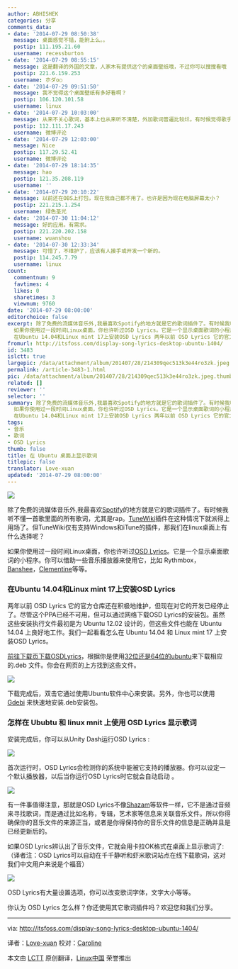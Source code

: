 ```yaml
---
author: ABHISHEK
categories: 分享
comments_data:
- date: '2014-07-29 08:50:38'
  message: 桌面感觉不错，能附上么。。
  postip: 111.195.21.60
  username: recessburton
- date: '2014-07-29 08:55:15'
  message: 这是翻译的外国的文章，人家木有提供这个的桌面壁纸哦，不过你可以搜搜看哦
  postip: 221.6.159.253
  username: 朩ダo○
- date: '2014-07-29 09:51:50'
  message: 我不觉得这个桌面壁纸有多好看啊？
  postip: 106.120.101.58
  username: linux
- date: '2014-07-29 10:03:00'
  message: 从来不关心歌词，基本上也从来听不清楚，外加歌词普遍比较烂。有时候觉得歌手只要配合音乐“啊啊啊……”就够了。
  postip: 112.111.17.243
  username: 微博评论
- date: '2014-07-29 12:03:00'
  message: Nice
  postip: 117.29.52.41
  username: 微博评论
- date: '2014-07-29 18:14:35'
  message: hao
  postip: 121.35.208.119
  username: ''
- date: '2014-07-29 20:10:22'
  message: 以前还在OBS上打包，现在我自己都不用了。也许是因为现在电脑屏幕太小？
  postip: 221.215.1.254
  username: 绿色圣光
- date: '2014-07-30 11:04:12'
  message: 好的应用。有需求。
  postip: 221.220.202.158
  username: wuanshou
- date: '2014-07-30 12:33:34'
  message: 可惜了，不维护了，应该有人接手或开发一个新的。
  postip: 114.245.7.79
  username: linux
count:
  commentnum: 9
  favtimes: 4
  likes: 0
  sharetimes: 3
  viewnum: 9760
date: '2014-07-29 08:00:00'
editorchoice: false
excerpt: 除了免费的流媒体音乐外,我最喜欢Spotify的地方就是它的歌词插件了。有时候我听不懂一首歌里面的所有歌词，尤其是rap。TuneWiki插件在这种情况下就派得上用场了。但TuneWiki仅有支持Windows和iTune的插件，那我们在linux桌面上有什么选择呢？
  如果你使用过一段时间Linux桌面，你也许听过OSD Lyrics。它是一个显示桌面歌词的小程序。你可以借助一些音乐播放器来使用它，比如 Rythmbox，Banshee，Clementine等等。
  在Ubuntu 14.04和Linux mint 17上安装OSD Lyrics 两年以前 OSD Lyrics 它的官方仓库还在积极地维护，但现在对它的开发已经停
fromurl: http://itsfoss.com/display-song-lyrics-desktop-ubuntu-1404/
id: 3483
islctt: true
largepic: /data/attachment/album/201407/28/214309qec513k3e44ro3zk.jpeg
permalink: /article-3483-1.html
pic: /data/attachment/album/201407/28/214309qec513k3e44ro3zk.jpeg.thumb.jpg
related: []
reviewer: ''
selector: ''
summary: 除了免费的流媒体音乐外,我最喜欢Spotify的地方就是它的歌词插件了。有时候我听不懂一首歌里面的所有歌词，尤其是rap。TuneWiki插件在这种情况下就派得上用场了。但TuneWiki仅有支持Windows和iTune的插件，那我们在linux桌面上有什么选择呢？
  如果你使用过一段时间Linux桌面，你也许听过OSD Lyrics。它是一个显示桌面歌词的小程序。你可以借助一些音乐播放器来使用它，比如 Rythmbox，Banshee，Clementine等等。
  在Ubuntu 14.04和Linux mint 17上安装OSD Lyrics 两年以前 OSD Lyrics 它的官方仓库还在积极地维护，但现在对它的开发已经停
tags:
- 音乐
- 歌词
- OSD Lyrics
thumb: false
title: 在 Ubuntu 桌面上显示歌词
titlepic: false
translator: Love-xuan
updated: '2014-07-29 08:00:00'
---
```


![](/data/attachment/album/201407/28/214309qec513k3e44ro3zk.jpeg)


除了免费的流媒体音乐外,我最喜欢[Spotify](http://itsfoss.com/install-spotify-ubuntu-1404/)的地方就是它的歌词插件了。有时候我听不懂一首歌里面的所有歌词，尤其是rap。[TuneWiki](http://www.tunewiki.com/)插件在这种情况下就派得上用场了。但TuneWiki仅有支持Windows和iTune的插件，那我们在linux桌面上有什么选择呢？


如果你使用过一段时间Linux桌面，你也许听过[OSD Lyrics](https://code.google.com/p/osd-lyrics)。它是一个显示桌面歌词的小程序。你可以借助一些音乐播放器来使用它，比如 Rythmbox，[Banshee](http://banshee.fm/)，[Clementine](https://www.clementine-player.org/)等等。


### 在Ubuntu 14.04和Linux mint 17上安装OSD Lyrics


两年以前 OSD Lyrics 它的官方仓库还在积极地维护，但现在对它的开发已经停止了。尽管这个PPA已经不可用，但可以通过网络下载OSD Lyrics的安装包。虽然这些安装执行文件最初是为 Ubuntu 12.02 设计的，但这些文件也能在 Ubuntu 14.04 上良好地工作。我们一起看看怎么在 Ubuntu 14.04 和 Linux mint 17 上安装OSD Lyrics。


[前往下载页下载OSDLyrics](https://code.google.com/p/osd-lyrics/downloads/list)，根据你是使用[32位还是64位的ubuntu](http://itsfoss.com/how-to-know-ubuntu-unity-version/)来下载相应的.deb 文件。你会在网页的上方找到这些文件。


![](/data/attachment/album/201407/28/214311icjnubsjjfjyuz3h.jpeg)


下载完成后，双击它通过使用Ubuntu软件中心来安装。另外，你也可以使用[Gdebi](http://itsfoss.com/install-deb-files-easily-and-quickly-in-ubuntu-12-10-quick-tip/) 来快速地安装.deb安装包。


### 怎样在 Ububtu 和 linux mnit 上使用 OSD Lyrics 显示歌词


安装完成后，你可以从Unity Dash运行OSD Lyrics :


![](/data/attachment/album/201407/28/214312m3y8lzyzfvzvfd4m.jpeg)


首次运行时，OSD Lyrics会检测你的系统中能被它支持的播放器。你可以设定一个默认播放器，以后当你运行OSD Lyrics时它就会自动启动 。


![](/data/attachment/album/201407/28/214314tf1tst2negttfc13.jpeg)


有一件事值得注意，那就是OSD Lyrics不像[Shazam](http://www.shazam.com/)等软件一样，它不是通过音频来寻找歌词，而是通过比如名称，专辑，艺术家等信息来关联音乐文件。所以你得确保你的音乐文件的来源正当，或者是你得保持你的音乐文件的信息是正确并且是已经更新后的。


如果OSD Lyrics辨认出了音乐文件，它就会用卡拉OK格式在桌面上显示歌词了:（译者注：OSD Lyrics可以自动在千千静听和虾米歌词站点在线下载歌词，这对我们中文用户来说是个福音）


![](/data/attachment/album/201407/28/214315zaxosz3r3ksegx7x.jpeg)


OSD Lyrics有大量设置选项，你可以改变歌词字体，文字大小等等。


你认为 OSD Lyrics 怎么样？你还使用其它歌词插件吗？欢迎您和我们分享。




---


via: <http://itsfoss.com/display-song-lyrics-desktop-ubuntu-1404/>


译者：[Love-xuan](https://github.com/Love-xuan) 校对：[Caroline](https://github.com/carolinewuyan)


本文由 [LCTT](https://github.com/LCTT/TranslateProject) 原创翻译，[Linux中国](http://linux.cn/) 荣誉推出